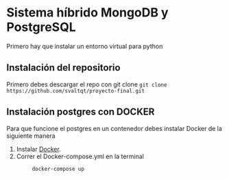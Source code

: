# Sistema híbrido MongoDB y PostgreSQL
Primero hay que instalar un entorno virtual para python

## Instalación del repositorio 
Primero debes descargar el repo con git clone
    ```
         git clone https://github.com/svaltqt/proyecto-final.git
    ```

## Instalación postgres con DOCKER 
Para que funcione el postgres en un contenedor debes instalar Docker de la siguiente manera

1. Instalar [Docker](https://www.docker.com).
2. Correr el Docker-compose.yml en la terminal
    ```
         docker-compose up 
    ```
